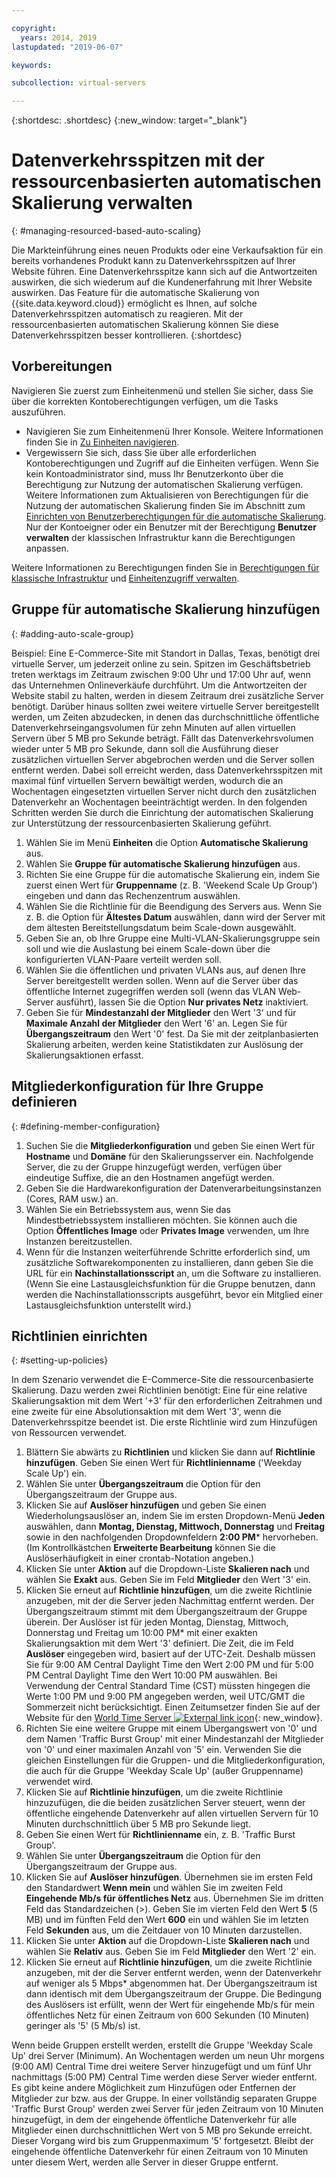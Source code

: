 ```yaml
---

copyright:
  years: 2014, 2019
lastupdated: "2019-06-07"

keywords:

subcollection: virtual-servers

---
```


{:shortdesc: .shortdesc}
{:new_window: target="_blank"}

# Datenverkehrsspitzen mit der ressourcenbasierten automatischen Skalierung verwalten
{: #managing-resourced-based-auto-scaling}

Die Markteinführung eines neuen Produkts oder eine Verkaufsaktion für ein bereits vorhandenes Produkt kann zu Datenverkehrsspitzen auf Ihrer Website führen. Eine Datenverkehrsspitze kann sich auf die Antwortzeiten auswirken, die sich wiederum auf die Kundenerfahrung mit Ihrer Website auswirken. Das Feature für die automatische Skalierung von {{site.data.keyword.cloud}} ermöglicht es Ihnen, auf solche Datenverkehrsspitzen automatisch zu reagieren. Mit der ressourcenbasierten automatischen Skalierung können Sie diese Datenverkehrsspitzen besser kontrollieren.
{:shortdesc}

## Vorbereitungen
Navigieren Sie zuerst zum Einheitenmenü und stellen Sie sicher, dass Sie über die korrekten Kontoberechtigungen verfügen, um die Tasks auszuführen.

* Navigieren Sie zum Einheitenmenü Ihrer Konsole. Weitere Informationen finden Sie in [Zu Einheiten navigieren](/docs/vsi?topic=virtual-servers-navigating-devices).
* Vergewissern Sie sich, dass Sie über alle erforderlichen Kontoberechtigungen und Zugriff auf die Einheiten verfügen. Wenn Sie kein Kontoadministrator sind, muss Ihr Benutzerkonto über die Berechtigung zur Nutzung der automatischen Skalierung verfügen. Weitere Informationen zum Aktualisieren von Berechtigungen für die Nutzung der automatischen Skalierung finden Sie im Abschnitt zum [Einrichten von Benutzerberechtigungen für die automatische Skalierung](/docs/vsi?topic=virtual-servers-user-permissions-required-to-use-auto-scale). Nur der Kontoeigner oder ein Benutzer mit der Berechtigung **Benutzer verwalten** der klassischen Infrastruktur kann die Berechtigungen anpassen. 

Weitere Informationen zu Berechtigungen finden Sie in [Berechtigungen für klassische Infrastruktur](/docs/iam?topic=iam-infrapermission#infrapermission) und [Einheitenzugriff verwalten](/docs/vsi?topic=virtual-servers-managing-device-access).

## Gruppe für automatische Skalierung hinzufügen
{: #adding-auto-scale-group}

Beispiel: Eine E-Commerce-Site mit Standort in Dallas, Texas, benötigt drei virtuelle Server, um jederzeit online zu sein. Spitzen im Geschäftsbetrieb treten werktags im Zeitraum zwischen 9:00 Uhr und 17:00 Uhr auf, wenn das Unternehmen Onlineverkäufe durchführt. Um die Antwortzeiten der Website stabil zu halten, werden in diesem Zeitraum drei zusätzliche Server benötigt. Darüber hinaus sollten zwei weitere virtuelle Server bereitgestellt werden, um Zeiten abzudecken, in denen das durchschnittliche öffentliche Datenverkehrseingangsvolumen für zehn Minuten auf allen virtuellen Servern über 5 MB pro Sekunde beträgt. Fällt das Datenverkehrsvolumen wieder unter 5 MB pro Sekunde, dann soll die Ausführung dieser zusätzlichen virtuellen Server abgebrochen werden und die Server sollen entfernt werden. Dabei soll erreicht werden, dass Datenverkehrsspitzen mit maximal fünf virtuellen Servern bewältigt werden, wodurch die an Wochentagen eingesetzten virtuellen Server nicht durch den zusätzlichen Datenverkehr an Wochentagen beeinträchtigt werden. In den folgenden Schritten werden Sie durch die Einrichtung der automatischen Skalierung zur Unterstützung der ressourcenbasierten Skalierung geführt.

1. Wählen Sie im Menü **Einheiten** die Option **Automatische Skalierung** aus.
2. Wählen Sie **Gruppe für automatische Skalierung hinzufügen** aus.
3. Richten Sie eine Gruppe für die automatische Skalierung ein, indem Sie zuerst einen Wert für **Gruppenname** (z. B. 'Weekend Scale Up Group') eingeben und dann das Rechenzentrum auswählen.
4. Wählen Sie die Richtlinie für die Beendigung des Servers aus. Wenn Sie z. B. die Option für **Ältestes Datum** auswählen, dann wird der Server mit dem ältesten Bereitstellungsdatum beim Scale-down ausgewählt.
5. Geben Sie an, ob Ihre Gruppe eine Multi-VLAN-Skalierungsgruppe sein soll und wie die Auslastung bei einem Scale-down über die konfigurierten VLAN-Paare verteilt werden soll.
6. Wählen Sie die öffentlichen und privaten VLANs aus, auf denen Ihre Server bereitgestellt werden sollen. Wenn auf die Server über das öffentliche Internet zugegriffen werden soll (wenn das VLAN Web-Server ausführt), lassen Sie die Option **Nur privates Netz** inaktiviert.
7. Geben Sie für **Mindestanzahl der Mitglieder** den Wert '3' und für **Maximale Anzahl der Mitglieder** den Wert '6' an. Legen Sie für **Übergangszeitraum** den Wert '0' fest. Da Sie mit der zeitplanbasierten Skalierung arbeiten, werden keine Statistikdaten zur Auslösung der Skalierungsaktionen erfasst.

## Mitgliederkonfiguration für Ihre Gruppe definieren
{: #defining-member-configuration}

1. Suchen Sie die **Mitgliederkonfiguration** und geben Sie einen Wert für **Hostname** und **Domäne** für den Skalierungsserver ein. Nachfolgende Server, die zu der Gruppe hinzugefügt werden, verfügen über eindeutige Suffixe, die an den Hostnamen angefügt werden.
2. Geben Sie die Hardwarekonfiguration der Datenverarbeitungsinstanzen (Cores, RAM usw.) an. 
3. Wählen Sie ein Betriebssystem aus, wenn Sie das Mindestbetriebssystem installieren möchten. Sie können auch die Option **Öffentliches Image** oder **Privates Image** verwenden, um Ihre Instanzen bereitzustellen.
4. Wenn für die Instanzen weiterführende Schritte erforderlich sind, um zusätzliche Softwarekomponenten zu installieren, dann geben Sie die URL für ein **Nachinstallationsscript** an, um die Software zu installieren. (Wenn Sie eine Lastausgleichsfunktion für die Gruppe benutzen, dann werden die Nachinstallationsscripts ausgeführt, bevor ein Mitglied einer Lastausgleichsfunktion unterstellt wird.)

## Richtlinien einrichten
{: #setting-up-policies}

In dem Szenario verwendet die E-Commerce-Site die ressourcenbasierte Skalierung. Dazu werden zwei Richtlinien benötigt: Eine für eine relative Skalierungsaktion mit dem Wert '+3' für den erforderlichen Zeitrahmen und eine zweite für eine Absolutionsaktion mit dem Wert '3', wenn die Datenverkehrsspitze beendet ist. Die erste Richtlinie wird zum Hinzufügen von Ressourcen verwendet.

1. Blättern Sie abwärts zu **Richtlinien** und klicken Sie dann auf **Richtlinie hinzufügen**. Geben Sie einen Wert für **Richtlinienname** ('Weekday Scale Up') ein.
2. Wählen Sie unter **Übergangszeitraum** die Option für den Übergangszeitraum der Gruppe aus.
3. Klicken Sie auf **Auslöser hinzufügen** und geben Sie einen Wiederholungsauslöser an, indem Sie im ersten Dropdown-Menü **Jeden** auswählen, dann **Montag, Dienstag, Mittwoch, Donnerstag** und **Freitag** sowie in den nachfolgenden Dropdownfeldern **2:00 PM**\* hervorheben. (Im Kontrollkästchen **Erweiterte Bearbeitung** können Sie die Auslöserhäufigkeit in einer crontab-Notation angeben.)
4. Klicken Sie unter **Aktion** auf die Dropdown-Liste **Skalieren nach** und wählen Sie **Exakt** aus. Geben Sie im Feld **Mitglieder** den Wert '3' ein.
5. Klicken Sie erneut auf **Richtlinie hinzufügen**, um die zweite Richtlinie anzugeben, mit der die Server jeden Nachmittag entfernt werden. Der Übergangszeitraum stimmt mit dem Übergangszeitraum der Gruppe überein. Der Auslöser ist für jeden Montag, Dienstag, Mittwoch, Donnerstag und Freitag um 10:00 PM\* mit einer exakten Skalierungsaktion mit dem Wert '3' definiert. Die Zeit, die im Feld **Auslöser** eingegeben wird, basiert auf der UTC-Zeit. Deshalb müssen Sie für 9:00 AM Central Daylight Time den Wert 2:00 PM und für 5:00 PM Central Daylight Time den Wert 10:00 PM auswählen. Bei Verwendung der Central Standard Time (CST) müssten hingegen die Werte 1:00 PM und 9:00 PM angegeben werden, weil UTC/GMT die Sommerzeit nicht berücksichtigt. Einen Zeitumsetzer finden Sie auf der Website für den [World Time Server ![External link icon](../../icons/launch-glyph.svg "External link icon")](http://www.worldtimeserver.com/current_time_in_UTC.aspx){: new_window}.
6. Richten Sie eine weitere Gruppe mit einem Übergangswert von '0' und dem Namen 'Traffic Burst Group' mit einer Mindestanzahl der Mitglieder von '0' und einer maximalen Anzahl von '5' ein. Verwenden Sie die gleichen Einstellungen für die Gruppen- und die Mitgliederkonfiguration, die auch für die Gruppe 'Weekday Scale Up' (außer Gruppenname) verwendet wird. 
7. Klicken Sie auf **Richtlinie hinzufügen**, um die zweite Richtlinie hinzuzufügen, die die beiden zusätzlichen Server steuert, wenn der öffentliche eingehende Datenverkehr auf allen virtuellen Servern für 10 Minuten durchschnittlich über 5 MB pro Sekunde liegt.
8. Geben Sie einen Wert für **Richtlinienname** ein, z. B. 'Traffic Burst Group'.
9. Wählen Sie unter **Übergangszeitraum** die Option für den Übergangszeitraum der Gruppe aus.
10. Klicken Sie auf **Auslöser hinzufügen**. Übernehmen sie im ersten Feld den Standardwert **Wenn mein** und wählen Sie im zweiten Feld **Eingehende Mb/s für öffentliches Netz** aus. Übernehmen Sie im dritten Feld das Standardzeichen (>). Geben Sie im vierten Feld den Wert **5** (5 MB) und im fünften Feld den Wert **600** ein und wählen Sie im letzten Feld **Sekunden** aus, um die Zeitdauer von 10 Minuten darzustellen.
11. Klicken Sie unter **Aktion** auf die Dropdown-Liste **Skalieren nach** und wählen Sie **Relativ** aus. Geben Sie im Feld **Mitglieder** den Wert '2' ein.
12. Klicken Sie erneut auf **Richtlinie hinzufügen**, um die zweite Richtlinie anzugeben, mit der die Server entfernt werden, wenn der Datenverkehr auf weniger als 5 Mbps\* abgenommen hat. Der Übergangszeitraum ist dann identisch mit dem Übergangszeitraum der Gruppe. Die Bedingung des Auslösers ist erfüllt, wenn der Wert für eingehende Mb/s für mein öffentliches Netz für einen Zeitraum von 600 Sekunden (10 Minuten) geringer als '5' (5 Mb/s) ist.

Wenn beide Gruppen erstellt werden, erstellt die Gruppe 'Weekday Scale Up' drei Server (Minimum). An Wochentagen werden um neun Uhr morgens (9:00 AM) Central Time drei weitere Server hinzugefügt und um fünf Uhr nachmittags (5:00 PM) Central Time werden diese Server wieder entfernt. Es gibt keine andere Möglichkeit zum Hinzufügen oder Entfernen der Mitglieder zur bzw. aus der Gruppe. In einer vollständig separaten Gruppe 'Traffic Burst Group' werden zwei Server für jeden Zeitraum von 10 Minuten hinzugefügt, in dem der eingehende öffentliche Datenverkehr für alle Mitglieder einen durchschnittlichen Wert von 5 MB pro Sekunde erreicht. Dieser Vorgang wird bis zum Gruppenmaximum '5' fortgesetzt. Bleibt der eingehende öffentliche Datenverkehr für einen Zeitraum von 10 Minuten unter diesem Wert, werden alle Server in dieser Gruppe entfernt.

